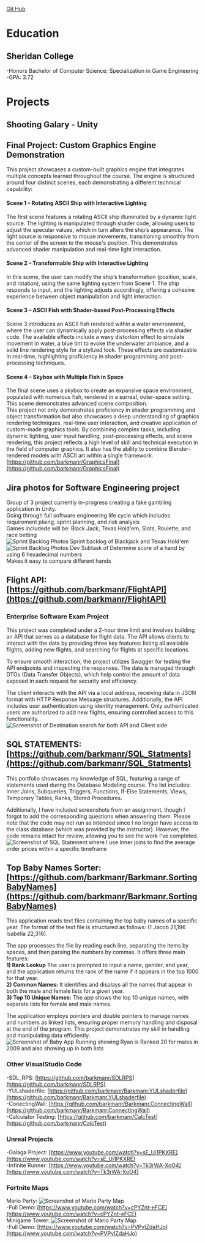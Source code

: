 [Git Hub](https://github.com/barkmanr/Barkmanr.GithubPortfolio)
# Education
## Sheridan College 
  -Honors Bachelor of Computer Science; Specialization in Game Engineering <br/>
  -GPA: 3.72

# Projects

## Shooting Galary - Unity


## Final Project: Custom Graphics Engine Demonstration
This project showcases a custom-built graphics engine that integrates multiple concepts learned throughout the course. The engine is structured around four distinct scenes, each demonstrating a different technical capability: <br>
#### Scene 1 – Rotating ASCII Ship with Interactive Lighting
The first scene features a rotating ASCII ship illuminated by a dynamic light source. The lighting is manipulated through shader code, allowing users to adjust the specular values, which in turn alters the ship’s appearance. The light source is responsive to mouse movements, transitioning smoothly from the center of the screen to the mouse's position. This demonstrates advanced shader manipulation and real-time light interaction.
<br>
#### Scene 2 – Transformable Ship with Interactive Lighting
In this scene, the user can modify the ship’s transformation (position, scale, and rotation), using the same lighting system from Scene 1. The ship responds to input, and the lighting adjusts accordingly, offering a cohesive experience between object manipulation and light interaction.
<br>
#### Scene 3 – ASCII Fish with Shader-based Post-Processing Effects
Scene 3 introduces an ASCII fish rendered within a water environment, where the user can dynamically apply post-processing effects via shader code. The available effects include a wavy distortion effect to simulate movement in water, a blue tint to evoke the underwater ambiance, and a solid line rendering style for a stylized look. These effects are customizable in real-time, highlighting proficiency in shader programming and post-processing techniques.
<br>
#### Scene 4 – Skybox with Multiple Fish in Space
The final scene uses a skybox to create an expansive space environment, populated with numerous fish, rendered in a surreal, outer-space setting. This scene demonstrates advanced scene composition.
<br>
This project not only demonstrates proficiency in shader programming and object transformation but also showcases a deep understanding of graphics rendering techniques, real-time user interaction, and creative application of custom-made graphics tools. By combining complex tasks, including dynamic lighting, user input handling, post-processing effects, and scene rendering, this project reflects a high level of skill and technical execution in the field of computer graphics. It also has the ability to combine Blender-rendered models with ASCII art within a single framework.
<br>
[https://github.com/barkmanr/GraphicsFinal](https://github.com/barkmanr/GraphicsFinal)
<br>

## Jira photos for Software Engineering project
Group of 3 project currently in-progress creating a fake gambling application in Unity. <br/>
Going through full software engineering life cycle which includes requirement plaing, sprint planning, and risk analysis <br/>
Games includede will be: Black Jack, Texas Hold'em, Slots, Roulette, and race betting <br/>
![Sprint Backlog Photos](assets/img/Jira1.png)
Sprint backlog of Blackjack and Texas Hold'em <br/>
![Sprint Backlog Photos](assets/img/Jira2.png)
Dev Subtask of Determine score of a hand by using 6 hexadecimal numbers <br>
Makes it easy to compare different hands <br>


## Flight API: [https://github.com/barkmanr/FlightAPI](https://github.com/barkmanr/FlightAPI) <br/>
### Enterprise Software Exam Project
This project was completed under a 2-hour time limit and involves building an API that serves as a database for flight data. The API allows clients to interact with the data by providing three key features: listing all available flights, adding new flights, and searching for flights at specific locations.

To ensure smooth interaction, the project utilizes Swagger for testing the API endpoints and inspecting the responses. The data is managed through DTOs (Data Transfer Objects), which help control the amount of data exposed in each request for security and efficiency.

The client interacts with the API via a local address, receiving data in JSON format with HTTP Response Message structures. Additionally, the API includes user authentication using identity management. Only authenticated users are authorized to add new flights, ensuring controlled access to this functionality.
![Screenshot of Destination search for both API and Client side](assets/img/API.png)
<br/>

## SQL STATEMENTS: [https://github.com/barkmanr/SQL_Statments](https://github.com/barkmanr/SQL_Statments) <br/>
This portfolio showcases my knowledge of SQL, featuring a range of statements used during the Database Modeling course. The list includes: Inner Joins, Subqueries, Triggers, Functions, If-Else Statements, Views, Temporary Tables, Ranks, Stored Procedures.

Additionally, I have included screenshots from an assignment, though I forgot to add the corresponding questions when answering them. Please note that the code may not run as intended since I no longer have access to the class database (which was provided by the instructor). However, the code remains intact for review, allowing you to see the work I've completed.
![Screenshot of SQL Statement where I use Inner joins to find the average order prices within a specific timeframe](assets/img/SQL.png)
<br/>
## Top Baby Names Sorter: [https://github.com/barkmanr/Barkmanr.SortingBabyNames](https://github.com/barkmanr/Barkmanr.SortingBabyNames) <br/>
This application reads text files containing the top baby names of a specific year. The format of the text file is structured as follows: (1 Jacob 21,196 Isabella 22,316).

The app processes the file by reading each line, separating the items by spaces, and then parsing the numbers by commas. It offers three main features: <br/>
**1) Rank Lookup** The user is prompted to input a name, gender, and year, and the application returns the rank of the name if it appears in the top 1000 for that year. <br/>
**2) Common Names:** It identifies and displays all the names that appear in both the male and female lists for a given year.<br/>
**3) Top 10 Unique Names:** The app shows the top 10 unique names, with separate lists for female and male names.

The application employs pointers and double pointers to manage names and numbers as linked lists, ensuring proper memory handling and disposal at the end of the program. This project demonstrates my skill in handling and manipulating data efficiently.
![Screenshot of Baby App Running showing Ryan is Ranked 20 for males in 2009 and also showing up in both lists](assets/img/Baby.png)
<br/>

### Other VisualStudio Code
  -SDL_RPS: [https://github.com/barkmanr/SDLRPS](https://github.com/barkmanr/SDLRPS)
  <br/>
  -YULshaderfile: [https://github.com/barkmanr/Barkmanr.YULshaderfile](https://github.com/barkmanr/Barkmanr.YULshaderfile)
<br/>
  -ConectingWall: [https://github.com/barkmanr/Barkmanr.ConnectingWall](https://github.com/barkmanr/Barkmanr.ConnectingWall)
  <br>
  -Calculator Testing: [https://github.com/barkmanr/CalcTest](https://github.com/barkmanr/CalcTest)

### Unreal Projects
  -Galaga Project: [https://www.youtube.com/watch?v=sE_Ui1PKXRE](https://www.youtube.com/watch?v=sE_Ui1PKXRE)
  <br/>
  -Infinite Runner: [https://www.youtube.com/watch?v=Tk3rWA-XoO4](https://www.youtube.com/watch?v=Tk3rWA-XoO4)

### Fortnite Maps
Mario Party:
![Screenshot of Mario Party Map](assets/img/MarioPartyMap.jpg)
  <br/>-Full Demo:   [https://www.youtube.com/watch?v=cPYZnt-eFCE](https://www.youtube.com/watch?v=cPYZnt-eFCE)
<br/>
Minigame Tower:
![Screenshot of Mario Party Map](assets/img/TowerMap.jpg)
  <br/>-Full Demo: [https://www.youtube.com/watch?v=PVPvIZdaHJo](https://www.youtube.com/watch?v=PVPvIZdaHJo)
